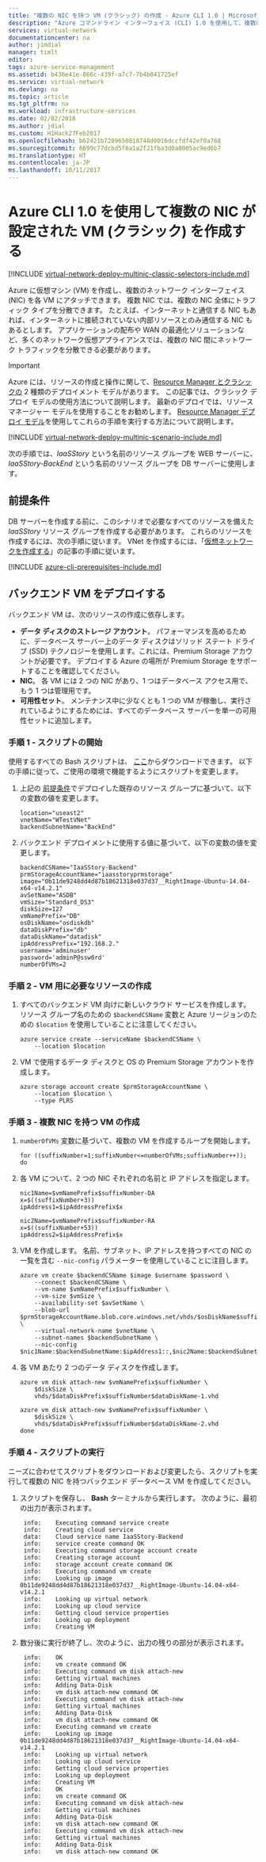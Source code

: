 ```yaml
---
title: "複数の NIC を持つ VM (クラシック) の作成 - Azure CLI 1.0 | Microsoft Docs"
description: "Azure コマンドライン インターフェイス (CLI) 1.0 を使用して、複数の NIC を持つ VM (クラシック) を作成する方法について説明します。"
services: virtual-network
documentationcenter: na
author: jimdial
manager: timlt
editor: 
tags: azure-service-management
ms.assetid: b436e41e-866c-439f-a7c7-7b4b041725ef
ms.service: virtual-network
ms.devlang: na
ms.topic: article
ms.tgt_pltfrm: na
ms.workload: infrastructure-services
ms.date: 02/02/2016
ms.author: jdial
ms.custom: H1Hack27Feb2017
ms.openlocfilehash: b62421b7289650818748d0016dccfdf42ef0a768
ms.sourcegitcommit: 6699c77dcbd5f8a1a2f21fba3d0a0005ac9ed6b7
ms.translationtype: HT
ms.contentlocale: ja-JP
ms.lasthandoff: 10/11/2017
---
```

# <a name="create-a-vm-classic-with-multiple-nics-using-the-azure-cli-10"></a>Azure CLI 1.0 を使用して複数の NIC が設定された VM (クラシック) を作成する

[!INCLUDE [virtual-network-deploy-multinic-classic-selectors-include.md](../../includes/virtual-network-deploy-multinic-classic-selectors-include.md)]

Azure に仮想マシン (VM) を作成し、複数のネットワーク インターフェイス (NIC) を各 VM にアタッチできます。 複数 NIC では、複数の NIC 全体にトラフィック タイプを分散できます。 たとえば、インターネットと通信する NIC もあれば、インターネットに接続されていない内部リソースとのみ通信する NIC もあるとします。 アプリケーションの配布や WAN の最適化ソリューションなど、多くのネットワーク仮想アプライアンスでは、複数の NIC 間にネットワーク トラフィックを分散できる必要があります。

> [!IMPORTANT]
> Azure には、リソースの作成と操作に関して、[Resource Manager とクラシックの](../resource-manager-deployment-model.md) 2 種類のデプロイメント モデルがあります。 この記事では、クラシック デプロイ モデルの使用方法について説明します。 最新のデプロイでは、リソース マネージャー モデルを使用することをお勧めします。 [Resource Manager デプロイ モデル](virtual-network-deploy-multinic-arm-cli.md)を使用してこれらの手順を実行する方法について説明します。

[!INCLUDE [virtual-network-deploy-multinic-scenario-include.md](../../includes/virtual-network-deploy-multinic-scenario-include.md)]

次の手順では、*IaaSStory* という名前のリソース グループを WEB サーバーに、*IaaSStory-BackEnd* という名前のリソース グループを DB サーバーに使用します。

## <a name="prerequisites"></a>前提条件
DB サーバーを作成する前に、このシナリオで必要なすべてのリソースを備えた *IaaSStory* リソース グループを作成する必要があります。 これらのリソースを作成するには、次の手順に従います。 VNet を作成するには、「[仮想ネットワークを作成する](virtual-networks-create-vnet-classic-cli.md)」の記事の手順に従います。

[!INCLUDE [azure-cli-prerequisites-include.md](../../includes/azure-cli-prerequisites-include.md)]

## <a name="deploy-the-back-end-vms"></a>バックエンド VM をデプロイする
バックエンド VM は、次のリソースの作成に依存します。

* **データ ディスクのストレージ アカウント**。 パフォーマンスを高めるために、データベース サーバー上のデータ ディスクはソリッド ステート ドライブ (SSD) テクノロジーを使用します。これには、Premium Storage アカウントが必要です。 デプロイする Azure の場所が Premium Storage をサポートすることを確認してください。
* **NIC**。 各 VM には 2 つの NIC があり、1 つはデータベース アクセス用で、もう 1 つは管理用です。
* **可用性セット**。 メンテナンス中に少なくとも 1 つの VM が稼働し、実行されているようにするためには、すべてのデータベース サーバーを単一の可用性セットに追加します。

### <a name="step-1---start-your-script"></a>手順 1 - スクリプトの開始
使用するすべての Bash スクリプトは、 [ここ](https://raw.githubusercontent.com/Azure/azure-quickstart-templates/master/IaaS-Story/11-MultiNIC/classic/virtual-network-deploy-multinic-classic-cli.sh)からダウンロードできます。 以下の手順に従って、ご使用の環境で機能するようにスクリプトを変更します。

1. 上記の [前提条件](#Prerequisites)でデプロイした既存のリソース グループに基づいて、以下の変数の値を変更します。

    ```azurecli
    location="useast2"
    vnetName="WTestVNet"
    backendSubnetName="BackEnd"
    ```
2. バックエンド デプロイメントに使用する値に基づいて、以下の変数の値を変更します。

    ```azurecli
    backendCSName="IaaSStory-Backend"
    prmStorageAccountName="iaasstoryprmstorage"
    image="0b11de9248dd4d87b18621318e037d37__RightImage-Ubuntu-14.04-x64-v14.2.1"
    avSetName="ASDB"
    vmSize="Standard_DS3"
    diskSize=127
    vmNamePrefix="DB"
    osDiskName="osdiskdb"
    dataDiskPrefix="db"
    dataDiskName="datadisk"
    ipAddressPrefix="192.168.2."
    username='adminuser'
    password='adminP@ssw0rd'
    numberOfVMs=2
    ```

### <a name="step-2---create-necessary-resources-for-your-vms"></a>手順 2 - VM 用に必要なリソースの作成
1. すべてのバックエンド VM 向けに新しいクラウド サービスを作成します。 リソース グループ名のための `$backendCSName` 変数と Azure リージョンのための `$location` を使用していることに注意してください。

    ```azurecli
    azure service create --serviceName $backendCSName \
        --location $location
    ```

2. VM で使用するデータ ディスクと OS の Premium Storage アカウントを作成します。

    ```azurecli
    azure storage account create $prmStorageAccountName \
        --location $location \
        --type PLRS
    ```

### <a name="step-3---create-vms-with-multiple-nics"></a>手順 3 - 複数 NIC を持つ VM の作成
1. `numberOfVMs` 変数に基づいて、複数の VM を作成するループを開始します。

    ```azurecli
    for ((suffixNumber=1;suffixNumber<=numberOfVMs;suffixNumber++));
    do
    ```

2. 各 VM について、2 つの NIC それぞれの名前と IP アドレスを指定します。

    ```azurecli
    nic1Name=$vmNamePrefix$suffixNumber-DA
    x=$((suffixNumber+3))
    ipAddress1=$ipAddressPrefix$x

    nic2Name=$vmNamePrefix$suffixNumber-RA
    x=$((suffixNumber+53))
    ipAddress2=$ipAddressPrefix$x
    ```

3. VM を作成します。 名前、サブネット、IP アドレスを持つすべての NIC の一覧を含む `--nic-config` パラメーターを使用していることに注目します。

    ```azurecli
    azure vm create $backendCSName $image $username $password \
        --connect $backendCSName \
        --vm-name $vmNamePrefix$suffixNumber \
        --vm-size $vmSize \
        --availability-set $avSetName \
        --blob-url $prmStorageAccountName.blob.core.windows.net/vhds/$osDiskName$suffixNumber.vhd \
        --virtual-network-name $vnetName \
        --subnet-names $backendSubnetName \
        --nic-config $nic1Name:$backendSubnetName:$ipAddress1::,$nic2Name:$backendSubnetName:$ipAddress2::
    ```

4. 各 VM あたり 2 つのデータ ディスクを作成します。

    ```azurecli
    azure vm disk attach-new $vmNamePrefix$suffixNumber \
        $diskSize \
        vhds/$dataDiskPrefix$suffixNumber$dataDiskName-1.vhd

    azure vm disk attach-new $vmNamePrefix$suffixNumber \
        $diskSize \
        vhds/$dataDiskPrefix$suffixNumber$dataDiskName-2.vhd
    done
    ```

### <a name="step-4---run-the-script"></a>手順 4 - スクリプトの実行
ニーズに合わせてスクリプトをダウンロードおよび変更したら、スクリプトを実行して複数の NIC を持つバックエンド データベース VM を作成してください。

1. スクリプトを保存し、 **Bash** ターミナルから実行します。 次のように、最初の出力が表示されます。

        info:    Executing command service create
        info:    Creating cloud service
        data:    Cloud service name IaaSStory-Backend
        info:    service create command OK
        info:    Executing command storage account create
        info:    Creating storage account
        info:    storage account create command OK
        info:    Executing command vm create
        info:    Looking up image 0b11de9248dd4d87b18621318e037d37__RightImage-Ubuntu-14.04-x64-v14.2.1
        info:    Looking up virtual network
        info:    Looking up cloud service
        info:    Getting cloud service properties
        info:    Looking up deployment
        info:    Creating VM

2. 数分後に実行が終了し、次のように、出力の残りの部分が表示されます。

        info:    OK
        info:    vm create command OK
        info:    Executing command vm disk attach-new
        info:    Getting virtual machines
        info:    Adding Data-Disk
        info:    vm disk attach-new command OK
        info:    Executing command vm disk attach-new
        info:    Getting virtual machines
        info:    Adding Data-Disk
        info:    vm disk attach-new command OK
        info:    Executing command vm create
        info:    Looking up image 0b11de9248dd4d87b18621318e037d37__RightImage-Ubuntu-14.04-x64-v14.2.1
        info:    Looking up virtual network
        info:    Looking up cloud service
        info:    Getting cloud service properties
        info:    Looking up deployment
        info:    Creating VM
        info:    OK
        info:    vm create command OK
        info:    Executing command vm disk attach-new
        info:    Getting virtual machines
        info:    Adding Data-Disk
        info:    vm disk attach-new command OK
        info:    Executing command vm disk attach-new
        info:    Getting virtual machines
        info:    Adding Data-Disk
        info:    vm disk attach-new command OK
